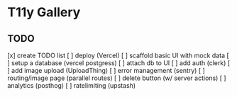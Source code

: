 # T11y Gallery

## TODO

[x] create TODO list
[ ] deploy (Vercel)
[ ] scaffold basic UI with mock data
[ ] setup a database (vercel postgress)
[ ] attach db to UI
[ ] add auth (clerk)
[ ] add image upload (UploadThing)
[ ] error management (sentry)
[ ] routing/image page (parallel routes)
[ ] delete button (w/ server actions)
[ ] analytics (posthog)
[ ] ratelimiting (upstash)
